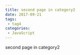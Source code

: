 ```yaml
---
title: second page in category2
date: 2017-09-21
tags:
 - tag4
categories: 
 - JavaScript
---
```


second page in category2